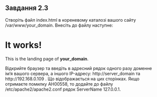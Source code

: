 ## Завдання 2.3
Створіть файл index.html в кореневому каталозі вашого сайту /var/www/your_domain.
Внесіть до файлу наступне:
<h1>It works!</h1>
<p>This is the landing page of <strong>your_domain</strong>.</p>
Відкрийте браузер та введіть в адресний рядок одного разу доменне ім’я вашого сервера, а іншого IP-адресу: http://server_domain та  http://192.168.0.109 . Що відображається на цих сторінках.
Якщо отримаєте помилку AH00558, то додайте до файлу /etc/apache2/apache2.conf рядок ServerName 127.0.0.1. 
